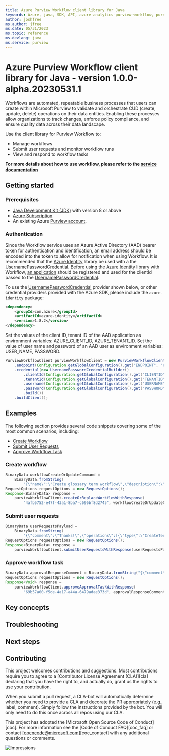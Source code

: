 ```yaml
---
title: Azure Purview Workflow client library for Java
keywords: Azure, java, SDK, API, azure-analytics-purview-workflow, purview
author: joshfree
ms.author: jfree
ms.date: 05/31/2023
ms.topic: reference
ms.devlang: java
ms.service: purview
---
```

# Azure Purview Workflow client library for Java - version 1.0.0-alpha.20230531.1 


Workflows are automated, repeatable business processes that users can create within Microsoft Purview to validate and orchestrate CUD (create, update, delete) operations on their data entities. Enabling these processes allow organizations to track changes, enforce policy compliance, and ensure quality data across their data landscape.

Use the client library for Purview Workflow to:

- Manage workflows
- Submit user requests and monitor workflow runs
- View and respond to workflow tasks

**For more details about how to use workflow, please refer to the [service documentation][product_documentation]**

## Getting started

### Prerequisites

- [Java Development Kit (JDK)][jdk] with version 8 or above
- [Azure Subscription][azure_subscription]
- An existing Azure [Purview account][purview_resource].

### Authentication

Since the Workflow service uses an Azure Active Directory (AAD) bearer token for authentication and identification, an email address should be encoded into the token to allow for notification when using Workflow. It is recommended that the [Azure Identity][azure_identity] library be used  with a the [UsernamePasswordCredential][username_password_credential]. Before using the [Azure Identity][azure_identity] library with Workflow, [an application][app_registration] should be registered and used for the clientId passed to the [UsernamePasswordCredential][username_password_credential].

To use the [UsernamePasswordCredential][username_password_credential] provider shown below, or other credential providers provided with the Azure SDK, please include the `azure-identity` package:

[//]: # ({x-version-update-start;com.azure:azure-identity;dependency})
```xml
<dependency>
    <groupId>com.azure</groupId>
    <artifactId>azure-identity</artifactId>
    <version>1.8.2</version>
</dependency>
```

Set the values of the client ID, tenant ID of the AAD application as environment variables: AZURE_CLIENT_ID, AZURE_TENANT_ID.
Set the value of user name and password of an AAD user as environment variables: USER_NAME, PASSWORD.

```java readme-sample-createWorkflowClient
PurviewWorkflowClient purviewWorkflowClient = new PurviewWorkflowClientBuilder()
    .endpoint(Configuration.getGlobalConfiguration().get("ENDPOINT", "endpoint"))
    .credential(new UsernamePasswordCredentialBuilder()
        .clientId(Configuration.getGlobalConfiguration().get("CLIENTID", "clientId"))
        .tenantId(Configuration.getGlobalConfiguration().get("TENANTID", "tenantId"))
        .username(Configuration.getGlobalConfiguration().get("USERNAME", "username"))
        .password(Configuration.getGlobalConfiguration().get("PASSWORD", "password"))
        .build())
    .buildClient();

```

## Examples

The following section provides several code snippets covering some of the most common scenarios, including:

- [Create Workflow](#create-workflow)
- [Submit User Requests](#submit-user-requests)
- [Approve Workflow Task](#approve-workflow-task)

### Create workflow

```java readme-sample-createWorkflow
BinaryData workflowCreateOrUpdateCommand =
    BinaryData.fromString(
        "{\"name\":\"Create glossary term workflow\",\"description\":\"\",\"triggers\":[{\"type\":\"when_term_creation_is_requested\",\"underGlossaryHierarchy\":\"/glossaries/20031e20-b4df-4a66-a61d-1b0716f3fa48\"}],\"isEnabled\":true,\"actionDag\":{\"actions\":{\"Startandwaitforanapproval\":{\"type\":\"Approval\",\"inputs\":{\"parameters\":{\"approvalType\":\"PendingOnAll\",\"title\":\"ApprovalRequestforCreateGlossaryTerm\",\"assignedTo\":[\"eece94d9-0619-4669-bb8a-d6ecec5220bc\"]}},\"runAfter\":{}},\"Condition\":{\"type\":\"If\",\"expression\":{\"and\":[{\"equals\":[\"@outputs('Startandwaitforanapproval')['body/outcome']\",\"Approved\"]}]},\"actions\":{\"Createglossaryterm\":{\"type\":\"CreateTerm\",\"runAfter\":{}},\"Sendemailnotification\":{\"type\":\"EmailNotification\",\"inputs\":{\"parameters\":{\"emailSubject\":\"GlossaryTermCreate-APPROVED\",\"emailMessage\":\"YourrequestforGlossaryTerm@{triggerBody()['request']['term']['name']}isapproved.\",\"emailRecipients\":[\"@{triggerBody()['request']['requestor']}\"]}},\"runAfter\":{\"Createglossaryterm\":[\"Succeeded\"]}}},\"else\":{\"actions\":{\"Sendrejectemailnotification\":{\"type\":\"EmailNotification\",\"inputs\":{\"parameters\":{\"emailSubject\":\"GlossaryTermCreate-REJECTED\",\"emailMessage\":\"YourrequestforGlossaryTerm@{triggerBody()['request']['term']['name']}isrejected.\",\"emailRecipients\":[\"@{triggerBody()['request']['requestor']}\"]}},\"runAfter\":{}}}},\"runAfter\":{\"Startandwaitforanapproval\":[\"Succeeded\"]}}}}}");
RequestOptions requestOptions = new RequestOptions();
Response<BinaryData> response =
    purviewWorkflowClient.createOrReplaceWorkflowWithResponse(
        "4afb5752-e47f-43a1-8ba7-c696bf8d2745", workflowCreateOrUpdateCommand, requestOptions);
```

### Submit user requests

```java readme-sample-submitUserRequests
BinaryData userRequestsPayload =
    BinaryData.fromString(
        "{\"comment\":\"Thanks!\",\"operations\":[{\"type\":\"CreateTerm\",\"payload\":{\"glossaryTerm\":{\"name\":\"term\",\"anchor\":{\"glossaryGuid\":\"20031e20-b4df-4a66-a61d-1b0716f3fa48\"},\"nickName\":\"term\",\"status\":\"Approved\"}}}]}");
RequestOptions requestOptions = new RequestOptions();
Response<BinaryData> response =
    purviewWorkflowClient.submitUserRequestsWithResponse(userRequestsPayload, requestOptions);
```

### Approve workflow task

```java readme-sample-approveWorkflowTask
BinaryData approvalResponseComment = BinaryData.fromString("{\"comment\":\"Thanks for raising this!\"}");
RequestOptions requestOptions = new RequestOptions();
Response<Void> response =
    purviewWorkflowClient.approveApprovalTaskWithResponse(
        "69b57a00-f5de-4a17-a44a-6479adae373d", approvalResponseComment, requestOptions);
```

## Key concepts

## Troubleshooting

## Next steps

## Contributing

This project welcomes contributions and suggestions. Most contributions require you to agree to a [Contributor License Agreement (CLA)][cla] declaring that you have the right to, and actually do, grant us the rights to use your contribution.

When you submit a pull request, a CLA-bot will automatically determine whether you need to provide a CLA and decorate the PR appropriately (e.g., label, comment). Simply follow the instructions provided by the bot. You will only need to do this once across all repos using our CLA.

This project has adopted the [Microsoft Open Source Code of Conduct][coc]. For more information see the [Code of Conduct FAQ][coc_faq] or contact [opencode@microsoft.com][coc_contact] with any additional questions or comments.

<!-- LINKS -->
[product_documentation]: https://learn.microsoft.com/azure/purview/concept-workflow
[jdk]: /java/azure/jdk/
[azure_subscription]: https://azure.microsoft.com/free/
[purview_resource]: /azure/purview/create-catalog-portal
[azure_identity]: https://github.com/Azure/azure-sdk-for-java/blob/main/sdk/identity/azure-identity/README.md
[app_registration]:https://learn.microsoft.com/azure/active-directory/develop/quickstart-register-app
[username_password_credential]: https://learn.microsoft.com/java/api/com.azure.identity.usernamepasswordcredential?source=recommendations&view=azure-java-stable
![Impressions](https://azure-sdk-impressions.azurewebsites.net/api/impressions/azure-sdk-for-java%2Fsdk%2Fpurview%2Fazure-analytics-purview-workflow%2FREADME.png)


